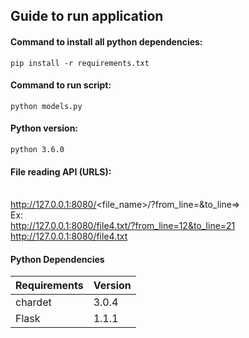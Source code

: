 ## Guide to run application

#### Command to install all python dependencies:

`pip install -r requirements.txt`

#### Command to run script:

`python models.py`

#### Python version:

`python 3.6.0`

#### File reading API (URLS):
<br/>http://127.0.0.1:8080/<file_name>/?from_line=<start line>&to_line=<end line>>
<br/>Ex:  
http://127.0.0.1:8080/file4.txt/?from_line=12&to_line=21
<br/> http://127.0.0.1:8080/file4.txt

#### Python Dependencies

| Requirements | Version |
|:-------------|:--------|
| chardet      | 3.0.4   |
| Flask        | 1.1.1   |

